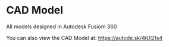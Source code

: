 # CAD Model
All models designed in Autodesk Fusiom 360

You can also view the CAD Model at: https://autode.sk/4iUQ1s4
